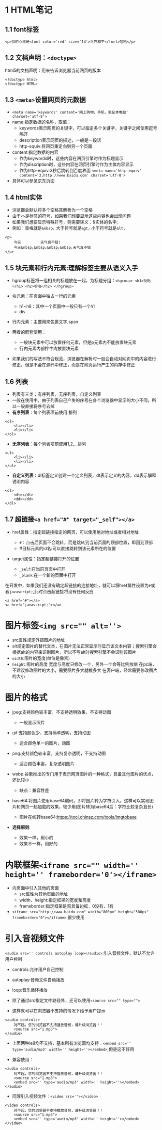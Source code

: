 # 1 HTML笔记

## 1.1 font标签
```
<p>我的心愿是<font color='red' size='14'>世界和平</font>哈哈</p>
```

## 1.2 文档声明：`<doctype>`
html5的文档声明：用来告诉浏览器当前网页的版本
```
<!doctype html>
<!doctype HTML>
```

## 1.3 `<meta>`设置网页的元数据
- `<meta name='keywords' content='网上购物，手机，笔记本电脑' charset='utf-8'>`
- name:指定数据的名称，取值：
    - keywords表示网页的关键字，可以指定多个关键字，关键字之间使用逗号隔开
    - description表示网页的描述，一般是一段话
    - http-equiv:将网页重定向到另一个页面
- content:指定数据的内容
    - 作为keywords时，这些内容在网页引擎时作为标题显示
    - 作为discription时，这些内容在网页引擎时作为主体内容显示
    - 作为http-equiv:3秒后跳转到百度界面
        `<meta name='http-equiv' content='3,http://www.baidu.com' charset='utf-8'>`
- 具体可以参见京东页面


## 1.4 html实体

- 浏览器会默认将多个空格其解析为一个空格  
- 由于`<>`是标签的符号，如果我们想要显示这些内容也会出现问题  
- 如果我们想要显示特殊符号，则需要转义：&实体的名字;  
- 例如：空格就是`&nbsp;`    大于符号就是`&gt;`   小于符号就是`&lt;`
```
<p>
    今天         天气真不错!
    今天&nbsp;&nbsp;&nbsp;&nbsp;天气真不错
</p>
```

## 1.5 块元素和行内元素:理解标签主要从语义入手
- hgroup标签将一组相关的标题放在一起，为标题分组：`<hgroup> <h1>哒哒</h1> <h2>哈哈</h2> </hgroup>`
- 块元素：在页面中独占一行的元素
    - h1~h6：其中一个页面中一般只有一个h1
    - div
- 行内元素：主要用来包裹文字,span

- 两者的嵌套使用：
	- 一般块元素中可以放置任何元素，但是p元素内不能放置块元素
    - 行内元素内部拌牛肉放置块元素
- 如果我们的写法不符合规范，浏览器在解析时一般会自动对网页中的内容进行修正，但是不会在源码中修正，而是在网页运行产生的内存中修正  

## 1.6 列表
- 列表有三类：有序列表，无序列表，自定义列表  
- 一般在使用中，由于列表自己产生的序号在各个浏览器中显示的大小不同，所以一般直接将序号去掉
- **有序列表**：每个列表项前使用.排列
```
<ol>
    <li></li>
    <li></li>
</ol>
```
- **无序列表**：每个列表项前使用1,2,...排列
```
<ul>
    <li></li>
    <li></li>
</ul>
```
- **自定义列表**：dl标签定义创建一个定义列表，dt表示定义的内容，dd表示解释说明内容
```
<dl>
    <dt></dt>
    <dd></dd>
</dl>
```

## 1.7 超链接`<a href="#" target="_self"></a>`
- href属性：指定超链接指定的网页，可以使用绝对地址或者相对地址
    - `#`：点击后页面不会跳转，而是跳转到当前页面的顶部位置，即回到顶部
    - #目标元素的id名:可以直接跳转到该元素所在的位置

- target属性：指定超链接打开的位置
    -  `_self`:在当前页面中打开
	- `_blank`:在一个新的页面中打开

在开发中，如果我们还没有确定超链接的连接地址，就可以将href属性设置为`#`或者`javascript;`,此时点击超链接将没有任何反应
```
<a href="#"></a>
<a href="javascript;"></a>
```

# 图片标签`<img src="" alt=''>`

- src属性规定外部图片的地址  
- alt规定图片的替代文本，在图片无法正常显示时显示该文本内容；搜索引擎会根据alt的内容来识别图片，所以不写alt时搜索引擎不会识别该图片  
- `width`:图片的宽度(单位是像素)
- `height`:图片的高度
    宽度与高度只修改一个，另外一个会等比例放缩
    在pc端，不建议修改图片的大小，需要图片多大就裁多大
    在客户端，经常需要修改图片的大小

# 图片的格式
- jpeg:支持颜色较丰富，不支持透明效果，不支持动图
    - 一般显示照片
- gif:支持颜色少，支持简单透明，支持动图
    - 适合颜色单一的图片，动图
- png:支持颜色较丰富，支持复杂透明，不支持动图
    - 适合颜色丰富，复杂透明图片
- webp:谷歌推出的专门用于表示网页图片的一种格式，具备其他图片的优点，还比较小
    - 缺点：兼容性差
- base64:将图片使用base64编码，即将图片转为字符引入，这样可以实现图片和网页一起加载的效果，较少用(图片转为base64后：字符比较复杂且长)
    - 图片在线转base64:https://tool.chinaz.com/tools/imgtobase

- **选择原则**:
    - 效果一样，用小的
    - 效果不一样，用好的

# 内联框架`<iframe src="" width='' height='' frameborder='0'></iframe>`
- 向页面中引入其他的页面
    - src属性为其他页面的地址
    - width、height:指定框架的宽度和高度
    - frameborder:指定框架是否具备边框，0没有，1有
- `<iframe src="http://www.baidu.com" width="800px" height="500px" frameborder="0"></iframe>`
很少使用

# 引入音视频文件
`<audio src='' controls autoplay loop></audio>`:引入音频文件，默认不允许用户控制
  - controls:允许用户自己控制
  - autoplay:音频文件自动播放
  - loop:音乐循环播放

- 除了通过src指定文件路径外，还可以使用`<source src="" type="">`  
- 这样就可以在浏览器不支持的情况下给予用户提示   

```
<audio controls>
    对不起，您的浏览器不支持播放音频，请升级浏览器！！
    <source src="1.mp3">
</audio>
```

- 上面两种ie8均不支持，基本所有浏览器均支持：`<embed src='' type='audio/mp3' width='' height=''></embed>`,但是这不好用  

- 兼容使用：
```
<audio controls>
    对不起，您的浏览器不支持播放音频，请升级浏览器！！
    <source src="1.mp3">
    <embed src='' type='audio/mp3' width='' height=''></embed>
</audio>
```

- 同理引入视频文件：`<video src=''></video>`
```
<video controls>
    对不起，您的浏览器不支持播放音频，请升级浏览器！！
    <source src="1.mp3">
    <embed src='' type='audio/mp3' width='' height=''></embed>
</video>
```
